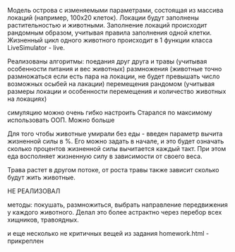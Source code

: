 Модель острова с изменяемыми параметрами, состоящая из массива локаций (например, 100х20 клеток).
Локации будут заполнены растительностью и животными.
Заполнение локаций происходит рандомным образом, учитывая правила заполнения одной клетки.
Жизненный цикл одного животного происходит в 1 функции класса LiveSimulator - live.

Реализованы алгоритмы:
поедания друг друга и травы (учитывая особенности питания и вес животных)
размножения (животные точно размножаться если есть пара на локации, не будет превышать число возможных осыбей на лакации)
перемещения рандомом (учитывая размеры локации и особенности перемещения и количество животных на локациях)

симуляцию можно очень гибко настроить 
Старался по максимому использовать ООП. Можно больше

Для того чтобы животные умирали без еды - введен параметр вычита жизненной силы в %. Его можно задать в начале, и это будет означать сколько процентов жизненной силы вычитается каждый такт. 
При этом еда восполняет жизненную силу в зависимости от своего веса.

Трава растет в другом потоке, от роста травы также зависит сколько будут жить животные.


НЕ РЕАЛИЗОВАЛ

методы: покушать, размножиться, выбрать направление передвижения у каждого животного. 
Делал это более астрактно через перебор всех хищников, травоядных.

и еще несколько не критичных вещей из задания homework.html - прикреплен 

